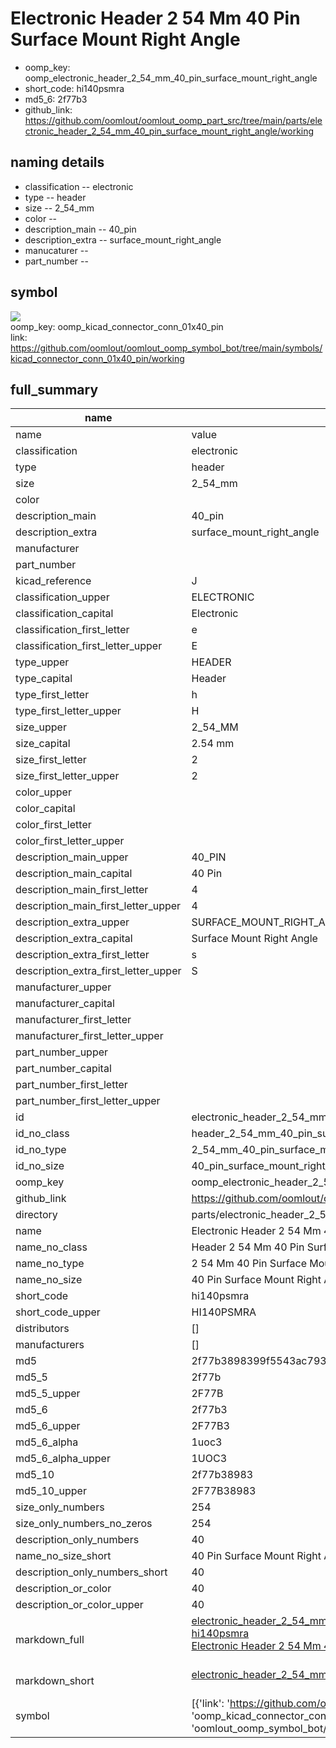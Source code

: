 # Electronic Header 2 54 Mm 40 Pin Surface Mount Right Angle

  
* oomp_key: oomp_electronic_header_2_54_mm_40_pin_surface_mount_right_angle 
* short_code: hi140psmra
* md5_6: 2f77b3  
* github_link: https://github.com/oomlout/oomlout_oomp_part_src/tree/main/parts/electronic_header_2_54_mm_40_pin_surface_mount_right_angle/working  
## naming details
* classification -- electronic
* type -- header
* size -- 2_54_mm
* color -- 
* description_main -- 40_pin
* description_extra -- surface_mount_right_angle
* manucaturer -- 
* part_number -- 



## symbol

![](symbol/{index}}/working/working_600.png)  
oomp_key: oomp_kicad_connector_conn_01x40_pin  
link: https://github.com/oomlout/oomlout_oomp_symbol_bot/tree/main/symbols/kicad_connector_conn_01x40_pin/working  


## full_summary
| name | value | 
| --- | --- | 
| name | value | 
| classification | electronic | 
| type | header | 
| size | 2_54_mm | 
| color |  | 
| description_main | 40_pin | 
| description_extra | surface_mount_right_angle | 
| manufacturer |  | 
| part_number |  | 
| kicad_reference | J | 
| classification_upper | ELECTRONIC | 
| classification_capital | Electronic | 
| classification_first_letter | e | 
| classification_first_letter_upper | E | 
| type_upper | HEADER | 
| type_capital | Header | 
| type_first_letter | h | 
| type_first_letter_upper | H | 
| size_upper | 2_54_MM | 
| size_capital | 2.54 mm | 
| size_first_letter | 2 | 
| size_first_letter_upper | 2 | 
| color_upper |  | 
| color_capital |  | 
| color_first_letter |  | 
| color_first_letter_upper |  | 
| description_main_upper | 40_PIN | 
| description_main_capital | 40 Pin | 
| description_main_first_letter | 4 | 
| description_main_first_letter_upper | 4 | 
| description_extra_upper | SURFACE_MOUNT_RIGHT_ANGLE | 
| description_extra_capital | Surface Mount Right Angle | 
| description_extra_first_letter | s | 
| description_extra_first_letter_upper | S | 
| manufacturer_upper |  | 
| manufacturer_capital |  | 
| manufacturer_first_letter |  | 
| manufacturer_first_letter_upper |  | 
| part_number_upper |  | 
| part_number_capital |  | 
| part_number_first_letter |  | 
| part_number_first_letter_upper |  | 
| id | electronic_header_2_54_mm_40_pin_surface_mount_right_angle | 
| id_no_class | header_2_54_mm_40_pin_surface_mount_right_angle | 
| id_no_type | 2_54_mm_40_pin_surface_mount_right_angle | 
| id_no_size | 40_pin_surface_mount_right_angle | 
| oomp_key | oomp_electronic_header_2_54_mm_40_pin_surface_mount_right_angle | 
| github_link | https://github.com/oomlout/oomlout_oomp_part_src/tree/main/parts/electronic_header_2_54_mm_40_pin_surface_mount_right_angle/working | 
| directory | parts/electronic_header_2_54_mm_40_pin_surface_mount_right_angle | 
| name | Electronic Header 2 54 Mm 40 Pin Surface Mount Right Angle | 
| name_no_class | Header 2 54 Mm 40 Pin Surface Mount Right Angle | 
| name_no_type | 2 54 Mm 40 Pin Surface Mount Right Angle | 
| name_no_size | 40 Pin Surface Mount Right Angle | 
| short_code | hi140psmra | 
| short_code_upper | HI140PSMRA | 
| distributors | [] | 
| manufacturers | [] | 
| md5 | 2f77b3898399f5543ac79361e0ed7b2f | 
| md5_5 | 2f77b | 
| md5_5_upper | 2F77B | 
| md5_6 | 2f77b3 | 
| md5_6_upper | 2F77B3 | 
| md5_6_alpha | 1uoc3 | 
| md5_6_alpha_upper | 1UOC3 | 
| md5_10 | 2f77b38983 | 
| md5_10_upper | 2F77B38983 | 
| size_only_numbers | 254 | 
| size_only_numbers_no_zeros | 254 | 
| description_only_numbers | 40 | 
| name_no_size_short | 40 Pin Surface Mount Right Angle | 
| description_only_numbers_short | 40 | 
| description_or_color | 40 | 
| description_or_color_upper | 40 | 
| markdown_full | [electronic_header_2_54_mm_40_pin_surface_mount_right_angle](https://github.com/oomlout/oomlout_oomp_part_src/tree/main/parts/electronic_header_2_54_mm_40_pin_surface_mount_right_angle/working)<br>[hi140psmra](https://github.com/oomlout/oomlout_oomp_part_src/tree/main/parts/electronic_header_2_54_mm_40_pin_surface_mount_right_angle/working)<br>[Electronic Header 2 54 Mm 40 Pin Surface Mount Right Angle](https://github.com/oomlout/oomlout_oomp_part_src/tree/main/parts/electronic_header_2_54_mm_40_pin_surface_mount_right_angle/working)<br><br> | 
| markdown_short | [electronic_header_2_54_mm_40_pin_surface_mount_right_angle](https://github.com/oomlout/oomlout_oomp_part_src/tree/main/parts/electronic_header_2_54_mm_40_pin_surface_mount_right_angle/working)<br><br> | 
| symbol | [{'link': 'https://github.com/oomlout/oomlout_oomp_symbol_bot/tree/main/symbols/kicad_connector_conn_01x40_pin', 'oomp_key': 'oomp_kicad_connector_conn_01x40_pin', 'directory': 'oomlout_oomp_symbol_bot/symbols/kicad_connector_conn_01x40_pin//working/working.kicad_sym', 'index': 0}] | 
